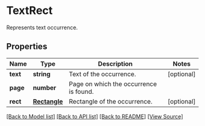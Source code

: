 ﻿# TextRect
Represents text occurrence.

## Properties
Name | Type | Description | Notes
------------ | ------------- | ------------- | -------------
**text** | **string** | Text of the occurrence. | [optional]
**page** | **number** | Page on which the occurrence is found. | 
**rect** | [**Rectangle**](Rectangle.md) | Rectangle of the occurrence. | [optional]

[[Back to Model list]](../README.md#documentation-for-models) [[Back to API list]](../README.md#documentation-for-api-endpoints) [[Back to README]](../README.md) [[View Source]](../src/models/textRect.ts)

